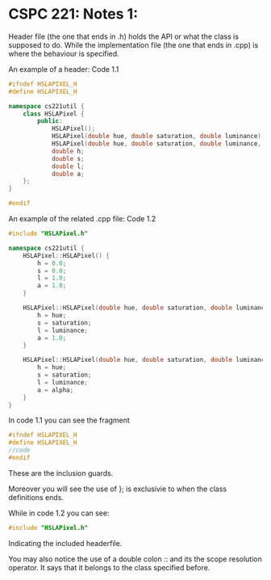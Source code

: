 # CSPC 221: Notes 1:

Header file (the one that ends in .h) holds the API or what the class is supposed to do. 
While the implementation file (the one that ends in .cpp) is where the behaviour is specified.

An example of a header: Code 1.1

```cpp
#ifndef HSLAPIXEL_H
#define HSLAPIXEL_H

namespace cs221util {
	class HSLAPixel {
		public:	
			HSLAPixel();
			HSLAPixel(double hue, double saturation, double luminance);
			HSLAPixel(double hue, double saturation, double luminance, double aplha);
			double h;
			double s;
			double l;
			double a;
	};
}

#endif
```
An example of the related .cpp file: Code 1.2

```cpp
#include "HSLAPixel.h"

namespace cs221util {
	HSLAPixel::HSLAPixel() {
		h = 0.0;
		s = 0.0;
		l = 1.0;
		a = 1.0;
	}

	HSLAPixel::HSLAPixel(double hue, double saturation, double luminance) {
		h = hue;
		s = saturation;
		l = luminance;
		a = 1.0;
	}	

	HSLAPixel::HSLAPixel(double hue, double saturation, double luminance, double alpha) {
		h = hue;
		s = saturation;
		l = luminance;
		a = alpha;
	}
}
```
In code 1.1 you can see the fragment
```cpp
#ifndef HSLAPIXEL_H
#define HSLAPIXEL_H
//code
#endif
```
These are the inclusion guards. 

Moreover you will see the use of }; is exclusivie to when the class definitions ends.

While in code 1.2 you can see:
```cpp
#include "HSLAPixel.h"
```
Indicating the included headerfile. 

You may also notice the use of a double colon :: and its the scope resolution operator.
It says that it belongs to the class specified before.
